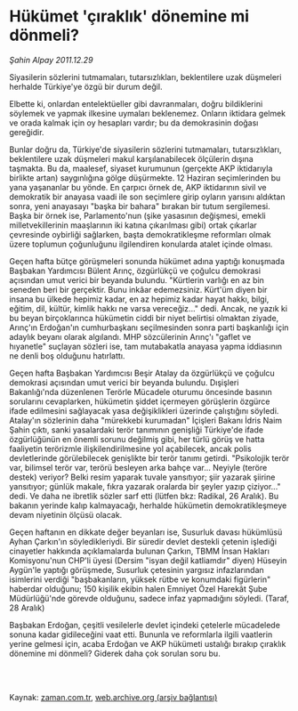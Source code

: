 # Hükümet 'çıraklık' dönemine mi dönmeli?

*Şahin Alpay 2011.12.29*

<td class="columnist-detail">
<p>Siyasilerin sözlerini tutmamaları, tutarsızlıkları, beklentilere uzak düşmeleri herhalde Türkiye'ye özgü bir durum değil.</p>
<p>
<div id="haberMetinDiv">
<p>Elbette ki, onlardan entelektüeller gibi davranmaları, doğru bildiklerini söylemek ve yapmak ilkesine uymaları beklenemez. Onların iktidara gelmek ve orada kalmak için oy hesapları vardır; bu da demokrasinin doğası gereğidir.
<p>Bunlar doğru da, Türkiye'de siyasilerin sözlerini tutmamaları, tutarsızlıkları, beklentilere uzak düşmeleri makul karşılanabilecek ölçülerin dışına taşmakta. Bu da, maalesef, siyaset kurumunun (gerçekte AKP iktidarıyla birlikte artan) saygınlığına gölge düşürmekte. 12 Haziran seçimlerinden bu yana yaşananlar bu yönde. En çarpıcı örnek de, AKP iktidarının sivil ve demokratik bir anayasa vaadi ile son seçimlere girip oyların yarısını aldıktan sonra, yeni anayasayı "başka bir bahara" bırakan bir tutum sergilemesi. Başka bir örnek ise, Parlamento'nun (şike yasasının değişmesi, emekli milletvekillerinin maaşlarının iki katına çıkarılması gibi) ortak çıkarlar çevresinde oybirliği sağlarken, başta demokratikleşme reformları olmak üzere toplumun çoğunluğunu ilgilendiren konularda atalet içinde olması.
<p>Geçen hafta bütçe görüşmeleri sonunda hükümet adına yaptığı konuşmada Başbakan Yardımcısı Bülent Arınç, özgürlükçü ve çoğulcu demokrasi açısından umut verici bir beyanda bulundu. "Kürtlerin varlığı en az bin seneden beri bir gerçektir. Bunu inkâar edemezsiniz. Kürt'üm diyen bir insana bu ülkede hepimiz kadar, en az hepimiz kadar hayat hakkı, bilgi, eğitim, dil, kültür, kimlik hakkı ne varsa vereceğiz..." dedi. Ancak, ne yazık ki bu beyan birçoklarınca hükümetin ciddi bir niyet belirtisi olmaktan ziyade, Arınç'ın Erdoğan'ın cumhurbaşkanı seçilmesinden sonra parti başkanlığı için adaylık beyanı olarak algılandı. MHP sözcülerinin Arınç'ı "gaflet ve hıyanetle" suçlayan sözleri ise, tam mutabakatla anayasa yapma iddiasının ne denli boş olduğunu hatırlattı.
<p>Geçen hafta Başbakan Yardımcısı Beşir Atalay da özgürlükçü ve çoğulcu demokrasi açısından umut verici bir beyanda bulundu. Dışişleri Bakanlığı'nda düzenlenen Terörle Mücadele oturumu öncesinde basının sorularını cevaplarken, hükümetin şiddet içermeyen görüşlerin özgürce ifade edilmesini sağlayacak yasa değişiklikleri üzerinde çalıştığını söyledi. Atalay'ın sözlerinin daha "mürekkebi kurumadan" İçişleri Bakanı İdris Naim Şahin çıktı, sanki yasalardaki terör tanımının genişliği Türkiye'de ifade özgürlüğünün en önemli sorunu değilmiş gibi, her türlü görüş ve hatta faaliyetin terörizmle ilişkilendirilmesine yol açabilecek, ancak polis devletlerinde görülebilecek genişlikte bir terör tanımı getirdi. "Psikolojik terör var, bilimsel terör var, terörü besleyen arka bahçe var... Neyiyle (teröre destek) veriyor? Belki resim yaparak tuvale yansıtıyor; şiir yazarak şiirine yansıtıyor; günlük makale, fıkra yazarak oralarda bir şeyler yazıp çiziyor..." dedi. Ve daha ne ibretlik sözler sarf etti (lütfen bkz: Radikal, 26 Aralık). Bu bakanın yerinde kalıp kalmayacağı, herhalde hükümetin demokratikleşmeye devam niyetinin ölçüsü olacak.
<p>Geçen haftanın en dikkate değer beyanları ise, Susurluk davası hükümlüsü Ayhan Çarkın'ın söyledikleriydi. Bir süredir devlet destekli çetenin işlediği cinayetler hakkında açıklamalarda bulunan Çarkın, TBMM İnsan Hakları Komisyonu'nun CHP'li üyesi (Dersim "isyan değil katliamdır" diyen) Hüseyin Aygün'le yaptığı görüşmede, Susurluk çetesinin yargısız infazlarından isimlerini verdiği "başbakanların, yüksek rütbe ve konumdaki figürlerin" haberdar olduğunu; 150 kişilik ekibin halen Emniyet Özel Harekât Şube Müdürlüğü'nde görevde olduğunu, sadece infaz yapmadığını söyledi. (Taraf, 28 Aralık)
<p>Başbakan Erdoğan, çeşitli vesilelerle devlet içindeki çetelerle mücadelede sonuna kadar gidileceğini vaat etti. Bununla ve reformlarla ilgili vaatlerin yerine gelmesi için, acaba Erdoğan ve AKP hükümeti ustalığı bırakıp çıraklık dönemine mi dönmeli? Giderek daha çok sorulan soru bu. </p></p></p></p></p></p></div>
</p>


<p><br>
		 </br></p></td>

Kaynak: [zaman.com.tr](http://zaman.com.tr/yazar.do?yazino=1221330), [web.archive.org (arşiv bağlantısı)](http://web.archive.org/web/20120314081246/http://www.zaman.com.tr/yazar.do?yazino=1221330)
